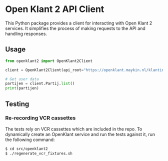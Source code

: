 # Open Klant 2 API Client

This Python package provides a client for interacting with Open Klant 2 services. It simplifies the process of making requests to the API and handling responses.

## Usage

```python
from openklant2 import OpenKlant2Client

client = OpenKlant2Client(api_root="https://openklant.maykin.nl/klantinteracties", token="your_api_token")

# Get user data
partijen = client.Partij.list()
print(partijen)
```

## Testing

### Re-recording VCR cassettes

The tests rely on VCR cassettes which are included in the repo. To dynamically create
an OpenKlant service and run the tests against it, run the following command:

```bash
$ cd src/openklant2
$ ./regenerate_vcr_fixtures.sh
```
